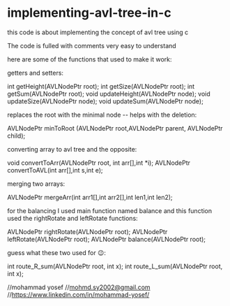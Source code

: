 # implementing-avl-tree-in-c
this code is about implementing the concept of avl tree using c

The code is fulled with comments very easy to understand

here are some of the functions that used to make it work:

getters and setters:

int getHeight(AVLNodePtr root);
int getSize(AVLNodePtr root);
int getSum(AVLNodePtr root);
void updateHeight(AVLNodePtr node);
void updateSize(AVLNodePtr node);
void updateSum(AVLNodePtr node);


replaces the root with the minimal node -- helps with the deletion:
 
AVLNodePtr minToRoot (AVLNodePtr root,AVLNodePtr parent, AVLNodePtr child);

converting array to avl tree and the opposite:

void convertToArr(AVLNodePtr root, int arr[],int *i);
AVLNodePtr convertToAVL(int arr[],int s,int e);

merging two arrays:

AVLNodePtr mergeArr(int arr1[],int arr2[],int len1,int len2);

for the balancing I used main function named balance and this function used the rightRotate and leftRotate functions:

AVLNodePtr rightRotate(AVLNodePtr root);
AVLNodePtr leftRotate(AVLNodePtr root);
AVLNodePtr balance(AVLNodePtr root);

guess what these two used for 😉:

int route_R_sum(AVLNodePtr root, int x);
int route_L_sum(AVLNodePtr root, int x);



//mohammad yosef
//mohmd.sy2002@gmail.com
//https://www.linkedin.com/in/mohammad-yosef/
